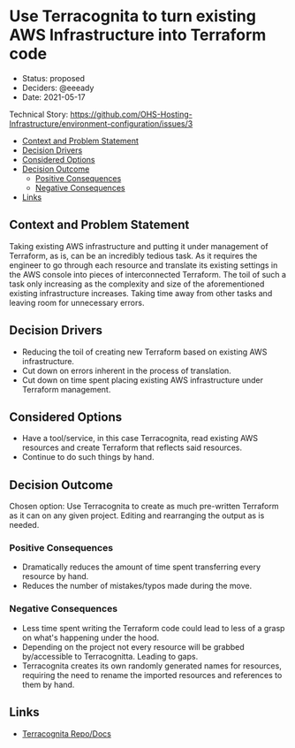 # Use Terracognita to turn existing AWS Infrastructure into Terraform code
<!-- Source: https://raw.githubusercontent.com/adr/madr/master/template/template.md -->

* Status: proposed
* Deciders: @eeeady
* Date: 2021-05-17

Technical Story: <https://github.com/OHS-Hosting-Infrastructure/environment-configuration/issues/3>

<!-- toc -->

* [Context and Problem Statement](#context-and-problem-statement)
* [Decision Drivers](#decision-drivers-)
* [Considered Options](#considered-options)
* [Decision Outcome](#decision-outcome)
  * [Positive Consequences](#positive-consequences-)
  * [Negative Consequences](#negative-consequences-)
* [Links](#links-)

<!-- Regenerate with "pre-commit run -a markdown-toc" -->

<!-- tocstop -->

## Context and Problem Statement

Taking existing AWS infrastructure and putting it under management of Terraform, as is, can be an incredibly tedious task. As it requires the engineer to go through each resource and translate its existing settings in the AWS console into pieces of interconnected Terraform. The toil of such a task only increasing as the complexity and size of the aforementioned existing infrastructure increases. Taking time away from other tasks and leaving room for unnecessary errors.

## Decision Drivers

* Reducing the toil of creating new Terraform based on existing AWS infrastructure.
* Cut down on errors inherent in the process of translation.
* Cut down on time spent placing existing AWS infrastructure under Terraform management.

## Considered Options

* Have a tool/service, in this case Terracognita, read existing AWS resources and create Terraform that reflects said resources.
* Continue to do such things by hand.

## Decision Outcome

Chosen option: Use Terracognita to create as much pre-written Terraform as it can on any given project. Editing and rearranging the output as is needed.

### Positive Consequences

* Dramatically reduces the amount of time spent transferring every resource by hand.
* Reduces the number of mistakes/typos made during the move.

### Negative Consequences

* Less time spent writing the Terraform code could lead to less of a grasp on what's happening under the hood.
* Depending on the project not every resource will be grabbed by/accessible to Terracognitta. Leading to gaps.
* Terracognita creates its own randomly generated names for resources, requiring the need to rename the imported resources and references to them by hand.


## Links

* [Terracognita Repo/Docs](<https://github.com/cycloidio/terracognita>)
